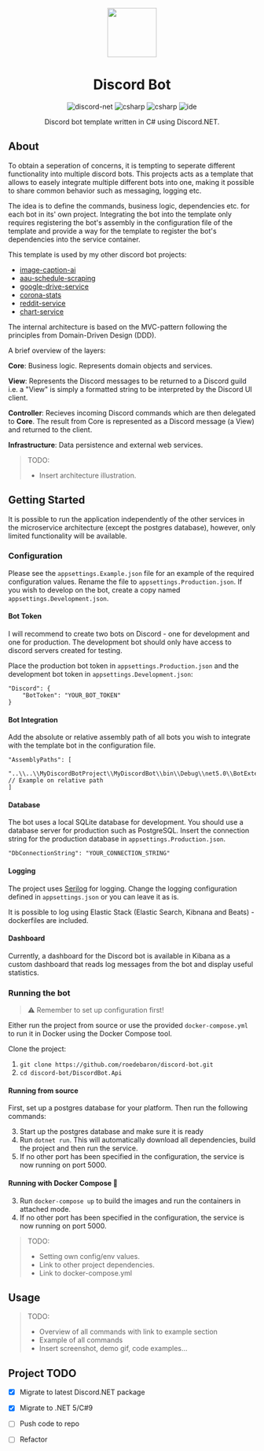 <p align="center">
  <img width="100" src="https://pnggrid.com/wp-content/uploads/2021/05/Discord-Logo-Circle-768x768.png">  
</p>

<h1 align="center">Discord Bot</h1>

<p align="center">
  <img src="https://img.shields.io/badge/discord--net-v2.3.1-blue" alt="discord-net" style="max-width:100%;">
  <img src="https://img.shields.io/badge/C%23-9.0-blue" alt="csharp" style="max-width:100%;"> 
    <img src="https://img.shields.io/badge/.NET-5.0-blue" alt="csharp" style="max-width:100%;"> 
  <img src="https://img.shields.io/badge/IDE-vs2019-blue" alt="ide" style="max-width:100%;">
</p>

<p align="center">
  Discord bot template written in C# using Discord.NET.
</p>

## About
 
To obtain a seperation of concerns, it is tempting to seperate different functionality into multiple discord bots. This projects acts as a template that allows to easely integrate multiple different bots into one, making it possible to share common behavior such as messaging, logging etc. 

The idea is to define the commands, business logic, dependencies etc. for each bot in its' own project. Integrating the bot into the template only requires registering the bot's assembly in the configuration file of the template and provide a way for the template to register the bot's dependencies into the service container.

This template is used by my other discord bot projects: 

- [image-caption-ai](https://github.com/roedebaron/image-caption-ai)
- [aau-schedule-scraping](https://github.com/roedebaron/aau-schedule-scraping)
- [google-drive-service](https://github.com/roedebaron/google-drive-service)
- [corona-stats](https://github.com/roedebaron/corona-stats)
- [reddit-service](https://github.com/roedebaron/reddit-service)
- [chart-service](https://github.com/roedebaron/chart-service)

The internal architecture is based on the MVC-pattern following the principles from Domain-Driven Design (DDD). 

A brief overview of the layers: 

**Core**: Business logic. Represents domain objects and services. 

**View**: Represents the Discord messages to be returned to a Discord guild i.e. a "View" is simply a formatted string to be interpreted by the Discord UI client. 

**Controller**: Recieves incoming Discord commands which are then delegated to **Core**. The result from Core is represented as a Discord message (a View) and returned to the client.  

**Infrastructure**: Data persistence and external web services. 

> TODO: 
> - Insert architecture illustration.

## Getting Started

It is possible to run the application independently of the other services in the microservice architecture (except the postgres database), however, only limited functionality will be available. 

### Configuration

Please see the `appsettings.Example.json` file for an example of the required configuration values. Rename the file to `appsettings.Production.json`. If you wish to develop on the bot, create a copy named `appsettings.Development.json`. 


#### Bot Token

I will recommend to create two bots on Discord - one for development and one for production. The development bot should only have access to discord servers created for testing.

Place the production bot token in `appsettings.Production.json` and the development bot token in `appsettings.Development.json`:

```JSONC
"Discord": {
    "BotToken": "YOUR_BOT_TOKEN"
}
```

#### Bot Integration

Add the absolute or relative assembly path of all bots you wish to integrate with the template bot in the configuration file.

```JSONC
"AssemblyPaths": [
    "..\\..\\MyDiscordBotProject\\MyDiscordBot\\bin\\Debug\\net5.0\\BotExtensions.dll" // Example on relative path
]
```


#### Database

The bot uses a local SQLite database for development. You should use a database server for production such as PostgreSQL. Insert the connection string for the production database in `appsettings.Production.json`.

```JSONC
"DbConnectionString": "YOUR_CONNECTION_STRING"
```

#### Logging

The project uses [Serilog](https://github.com/serilog/serilog) for logging. Change the logging configuration defined in `appsettings.json` or you can leave it as is. 

It is possible to log using Elastic Stack (Elastic Search, Kibnana and Beats) - dockerfiles are included. 

#### Dashboard

Currently, a dashboard for the Discord bot is available in Kibana as a custom dashboard that reads log messages from the bot and display useful statistics. 

### Running the bot

> :warning: Remember to set up configuration first!

Either run the project from source or use the provided `docker-compose.yml` to run it in Docker using the Docker Compose tool.

Clone the project: 
1. `git clone https://github.com/roedebaron/discord-bot.git`
2. `cd discord-bot/DiscordBot.Api`

#### Running from source

First, set up a postgres database for your platform. Then run the following commands: 

3. Start up the postgres database and make sure it is ready
4. Run `dotnet run`. This will automatically download all dependencies, build the project and then run the service.  
5. If no other port has been specified in the configuration, the service is now running on port 5000. 

#### Running with Docker Compose 🐳
3. Run `docker-compose up` to build the images and run the containers in attached mode.
4. If no other port has been specified in the configuration, the service is now running on port 5000. 


> TODO: 
> - Setting own config/env values.
> - Link to other project dependencies. 
> - Link to docker-compose.yml 
 

## Usage 

> TODO:
> - Overview of all commands with link to example section
> - Example of all commands
> - Insert screenshot, demo gif, code examples... 

## Project TODO
- [x] Migrate to latest Discord.NET package
- [x] Migrate to .NET 5/C#9
- [ ] Push code to repo
- [ ] Refactor





